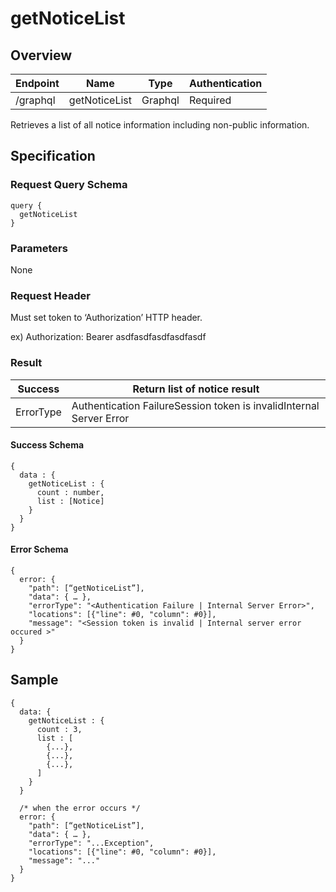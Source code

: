 # getNoticeList

## Overview

| Endpoint | Name | Type | Authentication |
| --- | --- | --- | --- |
| /graphql | getNoticeList | Graphql | Required |

Retrieves a list of all notice information including non-public information.

## Specification

### Request Query Schema

```text
query {
  getNoticeList 
}
```

### Parameters

None

### Request Header

Must set token to ‘Authorization’ HTTP header.

ex\) Authorization: Bearer asdfasdfasdfasdfasdf

### Result

| Success | Return list of notice result |
| --- | --- |
| ErrorType | Authentication FailureSession token is invalidInternal Server Error |

#### Success Schema

```text
{
  data : {
    getNoticeList : {
      count : number,
      list : [Notice]
    }
  }
}
```

#### Error Schema

```text
{
  error: {
    "path": [“getNoticeList”],
    "data": { … },
    "errorType": "<Authentication Failure | Internal Server Error>",
    "locations": [{"line": #0, "column": #0}],
    "message": "<Session token is invalid | Internal server error occured >"
  }
}
```

## Sample

```text
{
  data: {
    getNoticeList : {
      count : 3,
      list : [
        {...},
        {...},
        {...},
      ]
    }
  }

  /* when the error occurs */
  error: {
    "path": [“getNoticeList”],
    "data": { … },
    "errorType": "...Exception",
    "locations": [{"line": #0, "column": #0}],
    "message": "..."
  }
}
```

